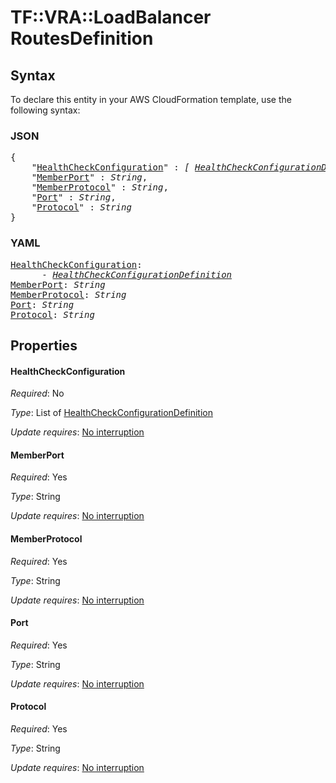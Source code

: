 # TF::VRA::LoadBalancer RoutesDefinition

## Syntax

To declare this entity in your AWS CloudFormation template, use the following syntax:

### JSON

<pre>
{
    "<a href="#healthcheckconfiguration" title="HealthCheckConfiguration">HealthCheckConfiguration</a>" : <i>[ <a href="healthcheckconfigurationdefinition.md">HealthCheckConfigurationDefinition</a>, ... ]</i>,
    "<a href="#memberport" title="MemberPort">MemberPort</a>" : <i>String</i>,
    "<a href="#memberprotocol" title="MemberProtocol">MemberProtocol</a>" : <i>String</i>,
    "<a href="#port" title="Port">Port</a>" : <i>String</i>,
    "<a href="#protocol" title="Protocol">Protocol</a>" : <i>String</i>
}
</pre>

### YAML

<pre>
<a href="#healthcheckconfiguration" title="HealthCheckConfiguration">HealthCheckConfiguration</a>: <i>
      - <a href="healthcheckconfigurationdefinition.md">HealthCheckConfigurationDefinition</a></i>
<a href="#memberport" title="MemberPort">MemberPort</a>: <i>String</i>
<a href="#memberprotocol" title="MemberProtocol">MemberProtocol</a>: <i>String</i>
<a href="#port" title="Port">Port</a>: <i>String</i>
<a href="#protocol" title="Protocol">Protocol</a>: <i>String</i>
</pre>

## Properties

#### HealthCheckConfiguration

_Required_: No

_Type_: List of <a href="healthcheckconfigurationdefinition.md">HealthCheckConfigurationDefinition</a>

_Update requires_: [No interruption](https://docs.aws.amazon.com/AWSCloudFormation/latest/UserGuide/using-cfn-updating-stacks-update-behaviors.html#update-no-interrupt)

#### MemberPort

_Required_: Yes

_Type_: String

_Update requires_: [No interruption](https://docs.aws.amazon.com/AWSCloudFormation/latest/UserGuide/using-cfn-updating-stacks-update-behaviors.html#update-no-interrupt)

#### MemberProtocol

_Required_: Yes

_Type_: String

_Update requires_: [No interruption](https://docs.aws.amazon.com/AWSCloudFormation/latest/UserGuide/using-cfn-updating-stacks-update-behaviors.html#update-no-interrupt)

#### Port

_Required_: Yes

_Type_: String

_Update requires_: [No interruption](https://docs.aws.amazon.com/AWSCloudFormation/latest/UserGuide/using-cfn-updating-stacks-update-behaviors.html#update-no-interrupt)

#### Protocol

_Required_: Yes

_Type_: String

_Update requires_: [No interruption](https://docs.aws.amazon.com/AWSCloudFormation/latest/UserGuide/using-cfn-updating-stacks-update-behaviors.html#update-no-interrupt)

